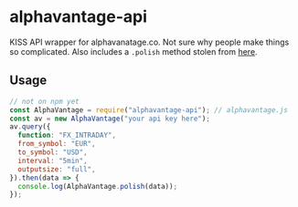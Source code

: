 # alphavantage-api
KISS API wrapper for alphavanatage.co. Not sure why people make things so complicated. Also includes a `.polish` method stolen from [here](https://github.com/zackurben/alphavantage). <!--their package works, however imo poorly structured (spaghetti) and doesn't appear to be well maintained-->


## Usage

```js
// not on npm yet
const AlphaVantage = require("alphavantage-api"); // alphavantage.js
const av = new AlphaVantage("your api key here");
av.query({
  function: "FX_INTRADAY",
  from_symbol: "EUR",
  to_symbol: "USD",
  interval: "5min",
  outputsize: "full",
}).then(data => {
  console.log(AlphaVantage.polish(data));
});
```

